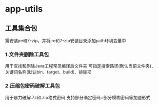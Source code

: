 # app-utils
## 工具集合包
需安装jre和7-zip，并将jre和7-zip安装目录添加path环境变量中
### 1.文件夹删除工具包
用于查找和删除Java工程常见编译后文件夹
可指定搜索路径(默认当前文件夹)、关键词名称(默认bin、target、build)、排除项
### 2.压缩包密码破解工具包
用于暴力破解.7z和.zip格式密码
支持部分确定密码+部分模糊密码等加速形式
